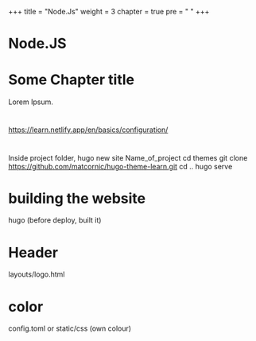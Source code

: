 +++
title = "Node.Js"
weight = 3
chapter = true
pre = " "
+++

# Node.JS

# Some Chapter title

Lorem Ipsum.

#

https://learn.netlify.app/en/basics/configuration/

#

Inside project folder,
hugo new site Name_of_project
cd themes
git clone https://github.com/matcornic/hugo-theme-learn.git
cd ..
hugo serve

# building the website

hugo
(before deploy, built it)

# Header

layouts/logo.html

# color

config.toml or static/css (own colour)
